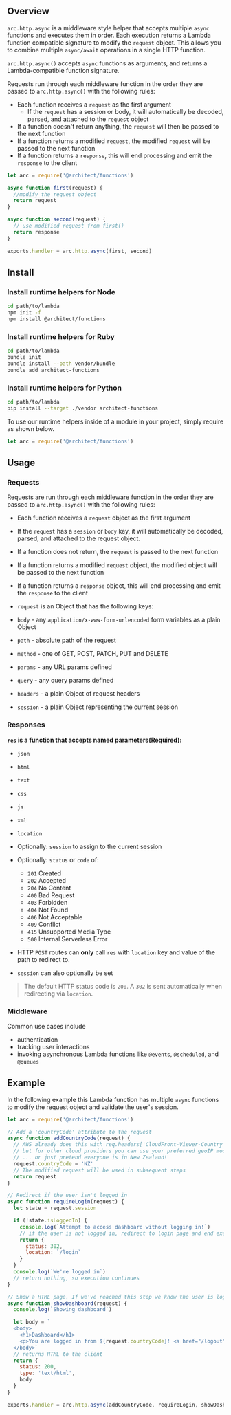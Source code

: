 ## Overview

`arc.http.async` is a middleware style helper that accepts multiple `async` functions and executes them in order. Each execution returns a Lambda function compatible signature to modify the `request` object. This allows you to combine multiple `async/await` operations in a single HTTP function.

`arc.http.async()` accepts `async` functions as arguments, and returns a Lambda-compatible function signature. 

Requests run through each middleware function in the order they are passed to `arc.http.async()` with the following rules:

- Each function receives a `request` as the first argument
  - If the `request` has a session or body, it will automatically be decoded, parsed, and attached to the `request` object
- If a function doesn't return anything, the `request` will then be passed to the next function
- If a function returns a modified `request`, the modified `request` will be passed to the next function
- If a function returns a `response`, this will end processing and emit the `response` to the client

```js
let arc = require('@architect/functions')

async function first(request) {
  //modify the request object
  return request
}

async function second(request) {
  // use modified request from first()
  return response
}

exports.handler = arc.http.async(first, second)
```

## Install

### Install runtime helpers for Node

```bash
cd path/to/lambda
npm init -f
npm install @architect/functions
```

### Install runtime helpers for Ruby

```bash
cd path/to/lambda
bundle init
bundle install --path vendor/bundle
bundle add architect-functions
```

### Install runtime helpers for Python

```bash
cd path/to/lambda
pip install --target ./vendor architect-functions
```

To use our runtime helpers inside of a module in your project, simply require as shown below.

```javascript
let arc = require('@architect/functions')
```

## Usage

### Requests

Requests are run through each middleware function in the order they are passed to `arc.http.async()` with the following rules: 

 - Each function receives a `request` object as the first argument
  - If the `request` has a `session` or `body` key, it will automatically be decoded, parsed, and attached to the request object.
- If a function does not return, the `request` is passed to the next function
- If a function returns a modified `request` object, the modified object will be passed to the next function
- If a function returns a `response` object, this will end processing and emit the `response` to the client

- `request` is an Object that has the following keys: 
- `body` - any `application/x-www-form-urlencoded` form variables as a plain Object
- `path` - absolute path of the request
- `method` - one of GET, POST, PATCH, PUT and DELETE
- `params` - any URL params defined
- `query` - any query params defined
- `headers` - a plain Object of request headers
- `session` - a plain Object representing the current session

### Responses

**`res` is a function that accepts named parameters(Required):**

- `json`
- `html`
- `text`
- `css`
- `js`
- `xml`
- `location`

- Optionally: `session` to assign to the current session

- Optionally: `status` or `code` of:
    - `201` Created
    - `202` Accepted
    - `204` No Content
    - `400` Bad Request
    - `403` Forbidden
    - `404` Not Found
    - `406` Not Acceptable
    - `409` Conflict
    - `415` Unsupported Media Type
    - `500` Internal Serverless Error

- HTTP `POST` routes can **only** call `res` with `location` key and value of the path to redirect to.
- `session` can also optionally be set

> The default HTTP status code is `200`. A `302` is sent automatically when redirecting via `location`.

### Middleware

Common use cases include 
- authentication
- tracking user interactions
- invoking asynchronous Lambda functions like `@events`, `@scheduled`, and `@queues`

## Example

In the following example this Lambda function has multiple `async` functions to modify the request object and validate the user's session.

```js
let arc = require('@architect/functions')

// Add a 'countryCode' attribute to the request
async function addCountryCode(request) {
  // AWS already does this with req.headers['CloudFront-Viewer-Country']
  // but for other cloud providers you can use your preferred geoIP module
  // ... or just pretend everyone is in New Zealand!
  request.countryCode = 'NZ'
  // The modified request will be used in subsequent steps
  return request
}

// Redirect if the user isn't logged in
async function requireLogin(request) {
  let state = request.session

  if (!state.isLoggedIn) {
    console.log(`Attempt to access dashboard without logging in!`)
    // if the user is not logged in, redirect to login page and end execution
    return {
      status: 302,
      location: `/login`
    }
  }
  console.log(`We're logged in`)
  // return nothing, so execution continues
}

// Show a HTML page. If we've reached this step we know the user is logged in, and we know their country code!
async function showDashboard(request) {
  console.log(`Showing dashboard`)

  let body = `
  <body>
    <h1>Dashboard</h1>
    <p>You are logged in from ${request.countryCode}! <a href="/logout">logout</a><p>
  </body>`
  // returns HTML to the client
  return {
    status: 200,
    type: 'text/html',
    body
  }
}

exports.handler = arc.http.async(addCountryCode, requireLogin, showDashboard)
```